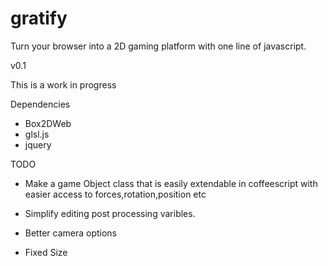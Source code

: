 gratify
=======

Turn your browser into a 2D gaming platform with one line of javascript.

v0.1

This is a work in progress

Dependencies 

- Box2DWeb
- glsl.js
- jquery

TODO

- Make a game Object class that is easily extendable in coffeescript with easier access to forces,rotation,position etc

- Simplify editing post processing varibles.

- Better camera options

- Fixed Size
